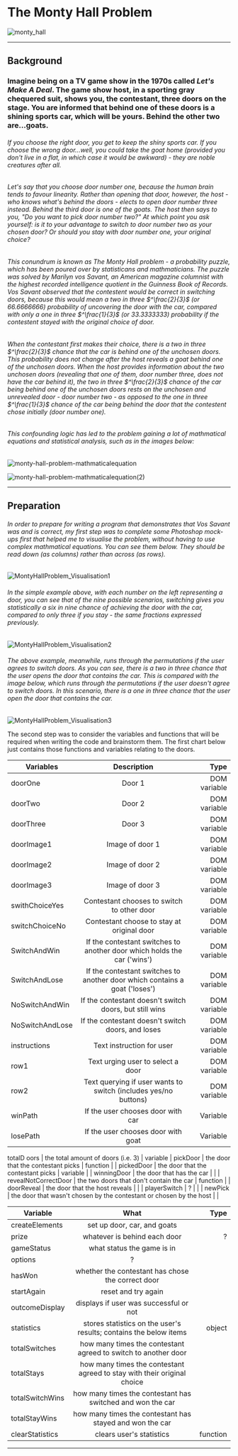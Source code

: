 # The Monty Hall Problem

![monty_hall](https://user-images.githubusercontent.com/52511353/202871777-56df5935-d665-44bf-992f-1d3c188237ac.jpeg)

---

## Background

### Imagine being on a TV game show in the 1970s called *Let's Make A Deal*. The game show host, in a sporting gray chequered suit, shows you, the contestant, three doors on the stage. You are informed that behind one of these doors is a shining sports car, which will be yours. Behind the other two are...goats. 
###### If you choose the right door, you get to keep the shiny sports car. If you choose the wrong door...well, you *could* take the goat home (provided you don't live in a flat, in which case it would be awkward) - they are noble creatures after all.
###### Let's say that you choose door number one, because the human brain tends to favour linearity. Rather than opening that door, however, the host - who knows what's behind the doors - elects to open door number three instead. Behind the third door is one of the goats. The host then says to you, "Do you want to pick door number two?" At which point you ask yourself: is it to your advantage to switch to door number two as your chosen door? Or should you stay with door number one, your original choice?
###### This conundrum is known as The Monty Hall problem - a probability puzzle, which has been poured over by statisticans and mathmaticians. The puzzle was solved by Marilyn vos Savant, an American magazine columnist with the highest recorded intelligence quotient in the *Guinness Book of Records*. Vos Savant observed that the contestent would be correct in switching doors, because this would mean a two in three $^\frac{2}{3}$ (or 66.6666666) probability of uncovering the door with the car, compared with only a one in three $^\frac{1}{3}$ (or 33.3333333) probability if the contestent stayed with the original choice of door.
###### When the contestant first makes their choice, there is a two in three $^\frac{2}{3}$ chance that the car is behind one of the unchosen doors. This probability does not change after the host reveals a goat behind one of the unchosen doors. When the host provides information about the two unchosen doors (revealing that one of them, door number three, does not have the car behind it), the two in three $^\frac{2}{3}$ chance of the car being behind one of the unchosen doors rests on the unchosen and unrevealed door - door number two - as opposed to the one in three $^\frac{1}{3}$ chance of the car being behind the door that the contestent chose initially (door number one). 
###### This confounding logic has led to the problem gaining a lot of mathmatical equations and statistical analysis, such as in the images below:

![monty-hall-problem-mathmaticalequation](https://user-images.githubusercontent.com/52511353/202873316-72600ac2-83d9-44ee-94cf-ef51a03d3eb9.png)

![monty-hall-problem-mathmaticalequation(2)](https://user-images.githubusercontent.com/52511353/202872160-da03657d-b52a-445f-b638-f68e68b294cb.jpg)

--- 
## Preparation

###### In order to prepare for writing a program that demonstrates that Vos Savant was and is correct, my first step was to complete some Photoshop mock-ups first that helped me to visualise the problem, without having to use complex mathmatical equations. You can see them below. They should be read down (as columns) rather than across (as rows). 

![MontyHallProblem_Visualisation1](https://user-images.githubusercontent.com/52511353/202873322-a004bb5c-82ab-459d-aff4-6b3623dc5582.jpg)

###### In the simple example above, with each number on the left representing a door, you can see that of the nine possible scenarios, switching gives you statistically a six in nine chance of achieving the door with the car, compared to only three if you stay - the same fractions expressed previously.

![MontyHallProblem_Visualisation2](https://user-images.githubusercontent.com/52511353/202874447-f76882dd-1fe9-4ec5-8323-98a83571d92c.jpg)

###### The above example, meanwhile, runs through the permutations if the user agrees to switch doors. As you can see, there is a two in three chance that the user opens the door that contains the car. This is compared with the image below, which runs through the permutations if the user *doesn't* agree to switch doors. In this scenario, there is a one in three chance that the user open the door that contains the car. 

![MontyHallProblem_Visualisation3](https://user-images.githubusercontent.com/52511353/202874454-97af8b54-72a1-4c89-a550-9c791c5c01a4.jpg)

The second step was to consider the variables and functions that will be required when writing the code and brainstorm them. The first chart below just contains those functions and variables relating to the doors. 

| Variables                       | Description                                                               | Type                  |
| -------------                   |:-------------:                                                            | -----:                |
| doorOne                         | Door 1                                                                    | DOM variable          |
| doorTwo                         | Door 2                                                                    | DOM variable          |
| doorThree                       | Door 3                                                                    | DOM variable          |
| doorImage1                      | Image of door 1                                                           | DOM variable          |
| doorImage2                      | Image of door 2                                                           | DOM variable          |
| doorImage3                      | Image of door 3                                                           | DOM variable          |
| swithChoiceYes                  | Contestant chooses to switch to other door                                | DOM variable          |
| switchChoiceNo                  | Contestant choose to stay at original door                                | DOM variable          |
| SwitchAndWin                    | If the contestant switches to another door which holds the car ('wins')   | DOM variable          |
| SwitchAndLose                   | If the contestant switches to another door which contains a goat ('loses')| DOM variable          |
| NoSwitchAndWin                  | If the contestant doesn't switch doors, but still wins                    | DOM variable          |
| NoSwitchAndLose                 | If the contestant doesn't switch doors, and loses                         | DOM variable          |
| instructions                    | Text instruction for user                                                 | DOM variable          |
| row1                            | Text urging user to select a door                                         | DOM variable          |
| row2                            | Text querying if user wants to switch (includes yes/no buttons)           | DOM variable          |
| winPath                         | If the user chooses door with car                                         | Variable              |
| losePath                        | If the user chooses door with goat                                        | Variable              |

 
 totalD  oors                      | the total amount of doors (i.e. 3)                                      | variable
| pickDoor                        | the door that the contestant picks                                      | function              | 
| pickedDoor                      | the door that the contestant picks                                      | variable              | 
| winningDoor                     | the door that has the car                                               |                       |
| revealNotCorrectDoor            | the two doors that don't contain the car                                | function              |
| doorReveal                      | the door that the host reveals                                          |                       |
| playerSwitch                    | ?                                                                       |                       |
| newPick                         | the door that wasn't chosen by the contestant or chosen by the host     |                       |

| Variable                        | What                                                                    | Type                  |
| -------------                   |:-------------:                                                          | -----:                |
| createElements                  | set up door, car, and goats                                             |                       |
| prize                           | whatever is behind each door                                            |   ?                   |
| gameStatus                      | what status the game is in                                              |                       |
| options                         | ?                                                                       |                       |
| hasWon                          | whether the contestant has chose the correct door                       |                       |
| startAgain                      | reset and try again                                                     |                       |
| outcomeDisplay                  | displays if user was successful or not                                  |                       |
| statistics                      | stores statistics on the user's results; contains the below items       | object                |
| totalSwitches                   | how many times the contestant agreed to switch to another door          |                       |
| totalStays                      | how many times the contestant agreed to stay with their original choice |                       |
| totalSwitchWins                 | how many times the contestant has switched and won the car              |                       |
| totalStayWins                   | how many times the contestant has stayed and won the car                |                       |
| clearStatistics                 | clears user's statistics                                                | function              |






---
